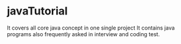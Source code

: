 # javaTutorial
It covers all core java concept in one single project
It contains java programs also frequently asked in interview and coding test.
